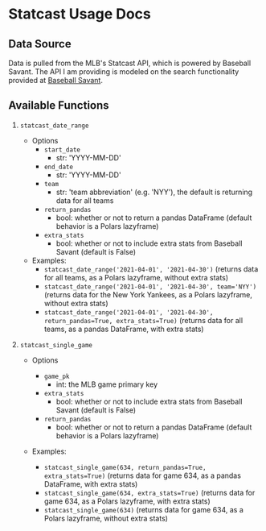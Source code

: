 # Statcast Usage Docs

## Data Source

Data is pulled from the MLB's Statcast API, which is powered by Baseball Savant. The API I am providing is modeled on the search functionality provided at [Baseball Savant](https://baseballsavant.mlb.com/statcast_search).

## Available Functions

1. `statcast_date_range`
   - Options
      - `start_date`
        - str: 'YYYY-MM-DD'
      - `end_date`
          - str: 'YYYY-MM-DD'
      - `team`
          - str: 'team abbreviation' (e.g. 'NYY'), the default is returning data for all teams
      - `return_pandas`
          - bool: whether or not to return a pandas DataFrame (default behavior is a Polars lazyframe)
      - `extra_stats`
          - bool: whether or not to include extra stats from Baseball Savant (default is False)
   - Examples:
      - `statcast_date_range('2021-04-01', '2021-04-30')` (returns data for all teams, as a Polars lazyframe, without extra stats)
      - `statcast_date_range('2021-04-01', '2021-04-30', team='NYY')` (returns data for the New York Yankees, as a Polars lazyframe, without extra stats)
      - `statcast_date_range('2021-04-01', '2021-04-30', return_pandas=True, extra_stats=True)` (returns data for all teams, as a pandas DataFrame, with extra stats)
2. `statcast_single_game`

   - Options
      - `game_pk`
        - int: the MLB game primary key
      - `extra_stats`
        - bool: whether or not to include extra stats from Baseball Savant (default is False)
      - `return_pandas`
        - bool: whether or not to return a pandas DataFrame (default behavior is a Polars lazyframe)

   - Examples:
     - `statcast_single_game(634, return_pandas=True, extra_stats=True)` (returns data for game 634, as a pandas DataFrame, with extra stats)
     - `statcast_single_game(634, extra_stats=True)` (returns data for game 634, as a Polars lazyframe, with extra stats)
     - `statcast_single_game(634)` (returns data for game 634, as a Polars lazyframe, without extra stats)
